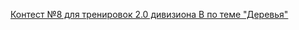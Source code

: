 [Контест №8 для тренировок 2.0 дивизиона B по теме "Деревья"](https://contest.yandex.ru/contest/29403/problems/)
